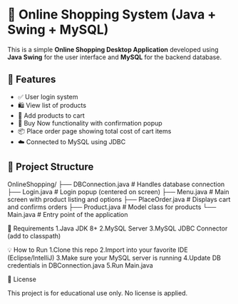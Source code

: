 # 🛒 Online Shopping System (Java + Swing + MySQL)

This is a simple **Online Shopping Desktop Application** developed using **Java Swing** for the user interface and **MySQL** for the backend database.

## 🚀 Features

- ✅ User login system
- 🛍️ View list of products
- 🛒 Add products to cart
- 💸 Buy Now functionality with confirmation popup
- 📦 Place order page showing total cost of cart items
- ☁️ Connected to MySQL using JDBC

## 📁 Project Structure

OnlineShopping/
├── DBConnection.java # Handles database connection
├── Login.java # Login popup (centered on screen)
├── Menu.java # Main screen with product listing and options
├── PlaceOrder.java # Displays cart and confirms orders
├── Product.java # Model class for products
└── Main.java # Entry point of the application


🧩 Requirements
1.Java JDK 8+
2.MySQL Server
3.MySQL JDBC Connector (add to classpath)

💡 How to Run
1.Clone this repo
2.Import into your favorite IDE (Eclipse/IntelliJ)
3.Make sure your MySQL server is running
4.Update DB credentials in DBConnection.java
5.Run Main.java

📄 License

This project is for educational use only. No license is applied.
